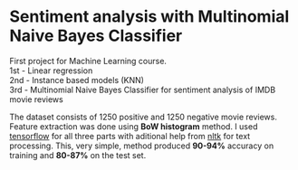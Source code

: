 # Sentiment analysis with Multinomial Naive Bayes Classifier

First project for Machine Learning course. 
<br>1st - Linear regression
<br>2nd - Instance based models (KNN)
<br>3rd - Multinomial Naive Bayes Classifier for sentiment analysis of IMDB movie reviews
 
The dataset consists of 1250 positive and 1250 negative movie reviews. Feature extraction was done using **BoW histogram** method. 
I used [tensorflow](http://tensorflow.org) for all three parts with aditional help from [nltk](http://www.nltk.org) for text processing. 
This, very simple, method produced **90-94%** accuracy on training and **80-87%** on the test set. 

